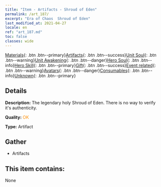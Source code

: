 ```yaml
---
title: "Item - Artifacts - Shroud of Eden"
permalink: /art_187/
excerpt: "Era of Chaos  Shroud of Eden"
last_modified_at: 2021-04-27
locale: en
ref: "art_187.md"
toc: false
classes: wide
---
```

 [Materials](/Items/){: .btn .btn--primary}[Artifacts](/Items/Artifacts/){: .btn .btn--success}[Unit Soul](/Items/UnitSoul/){: .btn .btn--warning}[Unit Awakening](/Items/UnitAwakening/){: .btn .btn--danger}[Hero Soul](/Items/HeroSoul/){: .btn .btn--info}[Hero Skill](/Items/HeroSkill/){: .btn .btn--primary}[Gift](/Items/Gift/){: .btn .btn--success}[Event related](/Items/Events/){: .btn .btn--warning}[Avatars](/Items/Avatars/){: .btn .btn--danger}[Consumables](/Items/Consumables/){: .btn .btn--info}[Unknown](/Items/Unknown/){: .btn .btn--primary}

## Details
 **Description:** The legendary holy Shroud of Eden. There is no way to verify it's authenticity.

 **Quality:** <span style="color: #FF8C00">OK</span>

 **Type:** Artifact

## Gather

*    Artifacts 

## This item contains:

  None

